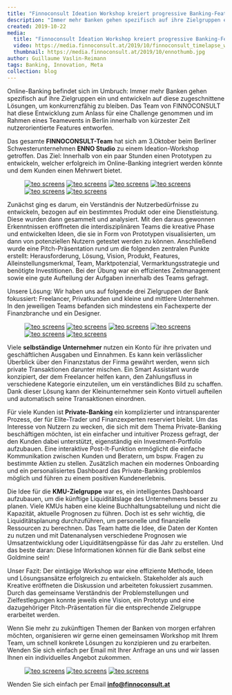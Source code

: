 ```yaml
---
title: "Finnoconsult Ideation Workshop kreiert progressive Banking-Features"
description: "Immer mehr Banken gehen spezifisch auf ihre Zielgruppen ein und entwickeln auf diese zugeschnittene Lösungen, um konkurrenzfähig zu bleiben."
created: 2019-10-22
media:
  title: "Finnoconsult Ideation Workshop kreiert progressive Banking-Features"
  video: https://media.finnoconsult.at/2019/10/finnoconsult_timelapse_with_title_03.mp4
  thumbnail: https://media.finnoconsult.at/2019/10/ennothumb.jpg
author: Guillaume Vaslin-Reimann
tags: Banking, Innovation, Meta
collection: blog
---
```



Online-Banking befindet sich im Umbruch: Immer mehr Banken gehen spezifisch auf ihre Zielgruppen ein und entwickeln auf diese zugeschnittene Lösungen, um konkurrenzfähig zu bleiben. Das Team von FINNOCONSULT hat diese Entwicklung zum Anlass für eine Challenge genommen und im Rahmen eines Teamevents in Berlin innerhalb von kürzester Zeit nutzerorientierte Features entworfen.

Das gesamte __FINNOCONSULT-Team__ hat sich am 3.Oktober beim Berliner Schwesterunternehmen __ENNO Studio__ zu einem Ideation-Workshop getroffen. Das Ziel: Innerhalb von ein paar Stunden einen Prototypen zu entwickeln, welcher erfolgreich im Online-Banking integriert werden könnte und dem Kunden einen Mehrwert bietet.

<figure class="mozaik css-gallery">
  <a href="#gallery-image-1" id="gallery-image-1"><img data-scroll="" src="https://media.finnoconsult.at/2019/10/enno04.jpg" alt="teo screens"></a>
  <a href="#gallery-image-2" id="gallery-image-2"><img src="https://media.finnoconsult.at/2019/10/enno06.jpg" alt="teo screens"></a>
  <a href="#gallery-image-3" id="gallery-image-3"><img src="https://media.finnoconsult.at/2019/10/enno07.jpg" alt="teo screens" class="notcentered"></a>
  <a href="#gallery-image-4" id="gallery-image-4"><img src="https://media.finnoconsult.at/2019/10/enno08.jpg" alt="teo screens"></a>
  <a href="#gallery-image-5" id="gallery-image-5"><img src="https://media.finnoconsult.at/2019/10/enno10.jpg" alt="teo screens" class="notcentered"></a>
  <a href="#gallery-image-6" id="gallery-image-6"><img src="https://media.finnoconsult.at/2019/10/enno12.jpg" alt="teo screens" class="notcentered"></a>
</figure>


Zunächst ging es darum, ein Verständnis der Nutzerbedürfnisse zu entwickeln, bezogen auf ein bestimmtes Produkt oder eine Dienstleistung. Diese wurden dann gesammelt und analysiert. Mit den daraus gewonnen Erkenntnissen eröffneten die interdisziplinären Teams die kreative Phase und entwickelten Ideen, die sie in Form von Prototypen visualisierten, um dann von potenziellen Nutzern getestet werden zu können. Anschließend wurde eine Pitch-Präsentation rund um die folgenden zentralen Punkte erstellt: Herausforderung, Lösung, Vision, Produkt, Features, Alleinstellungsmerkmal, Team, Marktpotenzial, Vermarktungsstrategie und benötigte Investitionen. Bei der Übung war ein effizientes Zeitmanagement sowie eine gute Aufteilung der Aufgaben innerhalb des Teams gefragt.

Unsere Lösung: Wir haben uns auf folgende drei Zielgruppen der Bank fokussiert: Freelancer, Privatkunden und kleine und mittlere Unternehmen. In den jeweiligen Teams befanden sich mindestens ein Fachexperte der Finanzbranche und ein Designer.


<figure class="mozaik css-gallery">
  <a href="#gallery-image-7" id="gallery-image-7"><img src="https://media.finnoconsult.at/2019/10/enno15.jpg" alt="teo screens" class="notcentered"></a>
  <a href="#gallery-image-8" id="gallery-image-8"><img src="https://media.finnoconsult.at/2019/10/enno16.jpg" alt="teo screens" class="notcentered"></a>
  <a href="#gallery-image-9" id="gallery-image-9"><img src="https://media.finnoconsult.at/2019/10/enno17.jpg" alt="teo screens"></a>
  <a href="#gallery-image-10" id="gallery-image-10"><img src="https://media.finnoconsult.at/2019/10/enno18.jpg" alt="teo screens"></a>
  <a href="#gallery-image-11" id="gallery-image-11"><img src="https://media.finnoconsult.at/2019/10/enno19.jpg" alt="teo screens" class="notcentered"></a>
  <a href="#gallery-image-12" id="gallery-image-12"><img src="https://media.finnoconsult.at/2019/10/enno21.jpg" alt="teo screens"></a>
</figure>

Viele __selbständige Unternehmer__ nutzen ein Konto für ihre privaten und geschäftlichen Ausgaben und Einnahmen. Es kann kein verlässlicher Überblick über den Finanzstatus der Firma gewährt werden, wenn sich private Transaktionen darunter mischen. Ein Smart Assistant wurde konzipiert, der dem Freelancer helfen kann, den Zahlungsfluss in verschiedene Kategorie einzuteilen, um ein verständliches Bild zu schaffen. Dank dieser Lösung kann der Kleinunternehmer sein Konto virtuell aufteilen und automatisch seine Transaktionen einordnen.

Für viele Kunden ist __Private-Banking__ ein komplizierter und intransparenter Prozess, der für Elite-Trader und Finanzexperten reserviert bleibt. Um das Interesse von Nutzern zu wecken, die sich mit dem Thema Private-Banking beschäftigen möchten, ist ein einfacher und intuitiver Prozess gefragt, der den Kunden dabei unterstützt, eigenständig ein Investment-Portfolio aufzubauen. Eine interaktive Post-It-Funktion ermöglicht die einfache Kommunikation zwischen Kunden und Beratern, um bspw. Fragen zu bestimmte Aktien zu stellen. Zusätzlich machen ein modernes Onboarding und ein personalisiertes Dashboard das Private-Banking problemlos möglich und führen zu einem positiven Kundenerlebnis.

Die Idee für die __KMU-Zielgruppe__ war es, ein intelligentes Dashboard aufzubauen, um die künftige Liquiditätslage des Unternehmens besser zu planen. Viele KMUs haben eine kleine Buchhaltungsabteilung und nicht die Kapazität, aktuelle Prognosen zu führen. Doch ist es sehr wichtig, die Liquiditätsplanung durchzuführen, um personelle und finanzielle Ressourcen zu berechnen. Das Team hatte die Idee, die Daten der Konten zu nutzen und mit Datenanalysen verschiedene Prognosen wie Umsatzentwicklung oder Liquiditätsengpässe für das Jahr zu erstellen. Und das beste daran: Diese Informationen können für die Bank selbst eine Goldmine sein!


Unser Fazit: Der eintägige Workshop war eine effiziente Methode, Ideen und Lösungsansätze erfolgreich zu entwickeln. Stakeholder als auch Kreative eröffneten die Diskussion und arbeiteten fokussiert zusammen. Durch das gemeinsame Verständnis der Problemstellungen und Zielfestlegungen konnte jeweils eine Vision, ein Prototyp und eine dazugehöriger Pitch-Präsentation für die entsprechende Zielgruppe erarbeitet werden.

Wenn Sie mehr zu zukünftigen Themen der Banken von morgen erfahren möchten, organisieren wir gerne einen gemeinsamen Workshop mit Ihrem Team, um schnell konkrete Lösungen zu konzipieren und zu erarbeiten. Wenden Sie sich einfach per Email mit Ihrer Anfrage an uns und wir lassen Ihnen ein individuelles Angebot zukommen.




<figure class="mozaik mozaik-portrait">
  <a href="#gallery-image-13" id="gallery-image-13"><img src="https://media.finnoconsult.at/2019/10/ennop22.jpg" alt="teo screens"></a>
  <a href="#gallery-image-14" id="gallery-image-14"><img src="https://media.finnoconsult.at/2019/10/ennop13.jpg" alt="teo screens"></a>
  <a href="#gallery-image-15" id="gallery-image-15"><img src="https://media.finnoconsult.at/2019/10/ennop14.jpg" alt="teo screens"></a>
</figure>

 Wenden Sie sich einfach per Email __[info@finnoconsult.at](mailto:info@finnoconsult.at)__